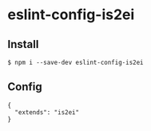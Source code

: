eslint-config-is2ei
===

## Install

```
$ npm i --save-dev eslint-config-is2ei
```

## Config

```
{
  "extends": "is2ei"
}
```
